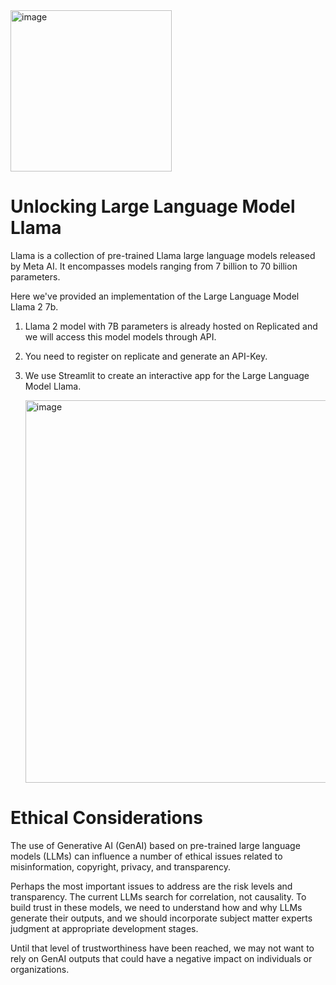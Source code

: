 <img width="258" alt="image" src="https://github.com/oubbatimo/bridgeai_LLMs/assets/92709052/82b3e818-d545-46e5-8eb8-b328bf73b65f">

# Unlocking Large Language Model Llama
Llama is a collection of pre-trained Llama large language models released by Meta AI.  It encompasses models ranging from 7 billion to 70 billion parameters.

Here we've provided an implementation of the Large Language Model Llama 2 7b. 

1. Llama 2 model with 7B parameters is already hosted on Replicated and we will access this model models through API.
2. You need to register on replicate and generate an API-Key.
3. We use Streamlit to create an interactive app for the Large Language Model Llama.

   <img width="612" alt="image" src="https://github.com/oubbatimo/bridgeai_LLMs/assets/92709052/a4a9c8a8-2833-4713-93ce-5f6c795b4724">


# Ethical Considerations
The use of Generative AI (GenAI) based on pre-trained large language models (LLMs) can influence a number of ethical issues related to misinformation, copyright, privacy, and transparency.

Perhaps the most important issues to address are the risk levels and transparency. The current LLMs search for correlation, not causality. To build trust in these models, we need to understand how and why LLMs generate their outputs, and we should incorporate subject matter experts judgment at appropriate development stages.

Until that level of trustworthiness have been reached, we may not want to rely on GenAI outputs that could have a negative impact on individuals or organizations.

